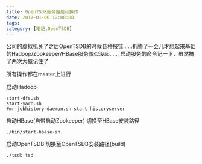 ```yaml
---
title: OpenTSDB服务器启动操作
date: 2017-01-06 12:08:08
tags:
category: [笔记,OpenTSDB]
---
```

公司的虚拟机关了之后OpenTSDB的时候各种报错……折腾了一会儿才想起来基础的Hadoop/Zookeeper/HBase服务貌似没起……
启动服务的命令记一下，虽然搞了两次大概记住了
<!--more-->
所有操作都在master上进行

启动Hadoop
```batch
start-dfs.sh
start-yarn.sh
#mr-jobhistory-daemon.sh start historyserver
```
启动HBase(自带启动Zookeeper)
切换至HBase安装路径
```batch
./bin/start-hbase-sh
```

启动OpenTSDB
切换至OpenTSDB安装路径(build)
```batch
./tsdb tsd
```